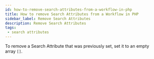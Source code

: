 ```yaml
---
id: how-to-remove-search-attributes-from-a-workflow-in-php
title: How to remove Search Attributes from a Workflow in PHP
sidebar_label: Remove Search Attributes
description: Remove Search Attributes
tags:
 - search attributes
---
```


To remove a Search Attribute that was previously set, set it to an empty array `[]`.
